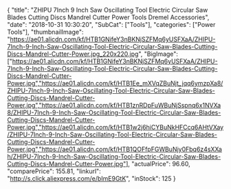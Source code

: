 {
	"title": "ZHIPU 7Inch 9 Inch Saw Oscillating Tool Electric Circular Saw Blades Cutting Discs Mandrel Cutter Power Tools Dremel Accessories",
	"date": "2018-10-31 10:30:20",
	"SubCat": ["Tools"],
	"categories": ["Power Tools"],
	"thumbnailImage": "https://ae01.alicdn.com/kf/HTB1GNifeY3nBKNjSZFMq6yUSFXaA/ZHIPU-7Inch-9-Inch-Saw-Oscillating-Tool-Electric-Circular-Saw-Blades-Cutting-Discs-Mandrel-Cutter-Power.jpg_220x220.jpg",
	"BigImage": ["https://ae01.alicdn.com/kf/HTB1GNifeY3nBKNjSZFMq6yUSFXaA/ZHIPU-7Inch-9-Inch-Saw-Oscillating-Tool-Electric-Circular-Saw-Blades-Cutting-Discs-Mandrel-Cutter-Power.jpg","https://ae01.alicdn.com/kf/HTB1Ee_mXVqZBuNjt_jqq6ymzpXa8/ZHIPU-7Inch-9-Inch-Saw-Oscillating-Tool-Electric-Circular-Saw-Blades-Cutting-Discs-Mandrel-Cutter-Power.jpg","https://ae01.alicdn.com/kf/HTB1znRDpFuWBuNjSspnq6x1NVXa8/ZHIPU-7Inch-9-Inch-Saw-Oscillating-Tool-Electric-Circular-Saw-Blades-Cutting-Discs-Mandrel-Cutter-Power.jpg","https://ae01.alicdn.com/kf/HTB1w2j6hiCYBuNkHFCcq6AHtVXay/ZHIPU-7Inch-9-Inch-Saw-Oscillating-Tool-Electric-Circular-Saw-Blades-Cutting-Discs-Mandrel-Cutter-Power.jpg","https://ae01.alicdn.com/kf/HTB1QOFfpFGWBuNjy0Fbq6z4sXXah/ZHIPU-7Inch-9-Inch-Saw-Oscillating-Tool-Electric-Circular-Saw-Blades-Cutting-Discs-Mandrel-Cutter-Power.jpg"],
	"actualPrice": 96.60,
	"comparePrice": 155.81,
	"linkurl": "http://s.click.aliexpress.com/e/bImE9GtK",
	"inStock": 125
}
